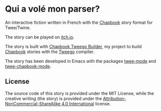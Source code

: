 # Qui a volé mon parser?

An interactive fiction written in French with the [Chapbook](https://github.com/klembot/chapbook) story format for Twee/Twine.

The story can be played on [itch.io](https://magoyette.itch.io/qui-a-vole-mon-parser).

The story is built with [Chapbook Tweego Builder](https://github.com/magoyette/chapbook-tweego-builder), my project to build [Chapbook](https://github.com/klembot/chapbook) stories with the [Tweego](https://www.motoslave.net/tweego/) compiler.

The story has been developed in Emacs with the packages [twee-mode](https://github.com/magoyette/twee-mode) and [twee-chapbook-mode](https://github.com/magoyette/twee-chapbook-mode).

## License

The source code of this story is provided under the MIT License, while the creative writing (the story) is provided under the [Attribution-NonCommercial-ShareAlike 4.0 International](http://creativecommons.org/licenses/by-nc-sa/4.0/) license.
